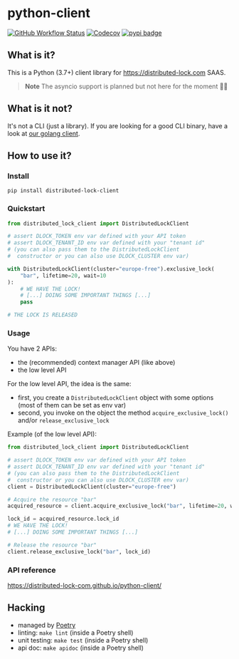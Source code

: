 # python-client

[![GitHub Workflow Status](https://img.shields.io/github/actions/workflow/status/distributed-lock-com/python-client/ci.yaml)](https://github.com/distributed-lock-com/python-client/actions/workflows/ci.yaml)
[![Codecov](https://img.shields.io/codecov/c/github/distributed-lock-com/python-client)](https://app.codecov.io/github/distributed-lock-com/python-client)
[![pypi badge](https://img.shields.io/pypi/v/python-client?color=brightgreen)](https://pypi.org/project/python-client/)


## What is it?

This is a Python (3.7+) client library for https://distributed-lock.com SAAS.

> **Note**
> The asyncio support is planned but not here for the moment 🤷‍♂️

## What is it not?

It's not a CLI (just a library). If you are looking for a good CLI binary, have a look at
[our golang client](https://github.com/distributed-lock-com/go-client).

## How to use it?

### Install

```
pip install distributed-lock-client
```

### Quickstart

```python
from distributed_lock_client import DistributedLockClient

# assert DLOCK_TOKEN env var defined with your API token
# assert DLOCK_TENANT_ID env var defined with your "tenant id"
# (you can also pass them to the DistributedLockClient
#  constructor or you can also use DLOCK_CLUSTER env var)

with DistributedLockClient(cluster="europe-free").exclusive_lock(
    "bar", lifetime=20, wait=10
):
    # WE HAVE THE LOCK!
    # [...] DOING SOME IMPORTANT THINGS [...]
    pass

# THE LOCK IS RELEASED
```

### Usage

You have 2 APIs: 

- the (recommended) context manager API (like above)
- the low level API

For the low level API, the idea is the same:

- first, you create a `DistributedLockClient` object with some options (most of them can be set as env var)
- second, you invoke on the object the method `acquire_exclusive_lock()` and/or `release_exclusive_lock`

Example (of the low level API):

```python
from distributed_lock_client import DistributedLockClient

# assert DLOCK_TOKEN env var defined with your API token
# assert DLOCK_TENANT_ID env var defined with your "tenant id"
# (you can also pass them to the DistributedLockClient
#  constructor or you can also use DLOCK_CLUSTER env var)
client = DistributedLockClient(cluster="europe-free")

# Acquire the resource "bar"
acquired_resource = client.acquire_exclusive_lock("bar", lifetime=20, wait=10)

lock_id = acquired_resource.lock_id
# WE HAVE THE LOCK!
# [...] DOING SOME IMPORTANT THINGS [...]

# Release the resource "bar"
client.release_exclusive_lock("bar", lock_id)
```

### API reference

https://distributed-lock-com.github.io/python-client/

## Hacking

- managed by [Poetry](https://python-poetry.org/)
- linting: `make lint` (inside a Poetry shell)
- unit testing: `make test` (inside a Poetry shell)
- api doc: `make apidoc` (inside a Poetry shell)